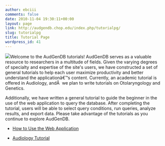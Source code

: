 ```yaml
---
author: ebciii
comments: false
date: 2010-11-04 19:30:11+00:00
layout: page
link: http://audgendb.chop.edu/index.php/tutorialpg/
slug: tutorialpg
title: Tutorial Page
wordpress_id: 41
---
```


[![](http://audgendb.chop.edu/wp-content/uploads/2010/11/audiogram.gif)](http://audgendb.chop.edu/wp-content/uploads/2010/11/audiogram.gif)Welcome to the AudGenDB tutorials! AudGenDB serves as a valuable resource to researchers in a multitude of fields. Given the varying degrees of specialty and expertise of the site's users, we have constructed a set of general tutorials to help each user maximize productivity and better understand the applicationâ€™s content. Currently, an academic tutorial is offered in Audiology, andÂ  we plan to write tutorials on Otolaryngology and Genetics.

Additionally, we have written a general tutorial to guide the beginner in the use of the web application to query the database. After completing the tutorial, users will be able to select query conditions, run queries, analyze results, and export data. Please take advantage of the tutorials as you continue to explore AudGenDB.



	
  * [How to Use the Web Application](http://audgendb.chop.edu/index.php/about/getting-started-sign-in-2/)

	
  * [Audiology Tutorial](http://audgendb.chop.edu/index.php/audiology-tutorial/)


